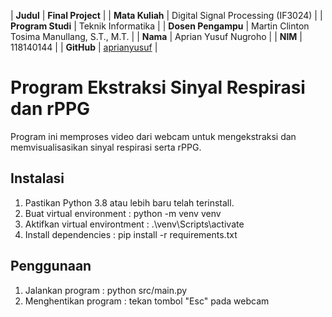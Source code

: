 | **Judul**             | **Final Project**                                 |
| **Mata Kuliah**       | Digital Signal Processing (IF3024)                |
| **Program Studi**     | Teknik Informatika                                |
| **Dosen Pengampu**    | Martin Clinton Tosima Manullang, S.T., M.T.       |
| **Nama**              | Aprian Yusuf Nugroho                              |
| **NIM**               | 118140144                                         |
| **GitHub**            | [aprianyusuf](https://github.com/aprianyusuf)     |

# Program Ekstraksi Sinyal Respirasi dan rPPG

Program ini memproses video dari webcam untuk mengekstraksi dan memvisualisasikan sinyal respirasi serta rPPG.

## Instalasi
1. Pastikan Python 3.8 atau lebih baru telah terinstall.
2. Buat virtual environment : python -m venv venv
3. Aktifkan virtual environtment : .\venv\Scripts\activate
4. Install dependencies : pip install -r requirements.txt

## Penggunaan
1. Jalankan program : python src/main.py
2. Menghentikan program : tekan tombol "Esc" pada webcam
